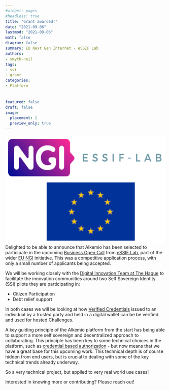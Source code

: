 ```yaml
---
#widget: pages
#headless: true
title: "Grant awarded!"
date: "2021-09-06"
lastmod: "2021-09-06"
math: false
diagram: false
summary: EU Next Gen Internet - eSSIF Lab
authors:
- smyth-neil
tags:
- ssi
- grant
categories:
- Platform


featured: false
draft: false
image:
  placement: 1
  preview_only: true
---
```

![](./header.png)
Delighted to be able to announce that Alkemio has been selected to participate in the upcoming [Business Open Call](https://essif-lab.eu/2nd-business-oriented-call-ongoing/) from [eSSIF Lab](https://essif-lab.eu/), part of the wider [EU NGI](https://www.ngi.eu/) initiative. This was a competitive application process, with only a small number of applicants being accepted.

We will be working closely with the [Digital Innovation Team at The Hague](https://www.denhaag.nl/en.htm) to facilitate the innovation communities around two Self Sovereign Identity (SSI) pilots they are participating in:
* Citizen Participation
* Debt relief support 

In both cases we will be looking at how [Verified Credentials](https://www.w3.org/TR/vc-data-model/#what-is-a-verifiable-credentialklj) issued to an individual by a trusted party and held in a digital wallet can be be verified and used for hosted Challenges. 

A key guiding principle of the Alkemio platform from the start has being able to support a more self sovereign and decentralized approach to collaborating. This principle has been key to some technical choices in the platform, such as [credential based authorization](https://github.com/alkem-io/alkemio/blob/develop/docs/credential-based-authorization.md) - but now means that we have a great base for this upcoming work. This technical depth is of course hidden from end users, but is crucial to dealing with some of the key technical trends already underway.

So a very technical project, but applied to very real world use cases!

Interested in knowing more or contributing? Please reach out!

